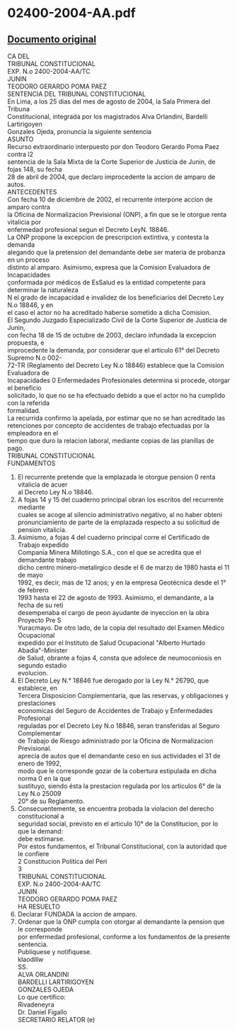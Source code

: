 
02400-2004-AA.pdf
=================
  
[Documento original](https://tc.gob.pe/jurisprudencia/2005/02400-2004-AA.pdf)  
---  
CA DEL  
TRIBUNAL CONSTITUCIONAL  
EXP. N.o 2400-2004-AA/TC  
JUNIN  
TEODORO GERARDO POMA PAEZ  
SENTENCIA DEL TRIBUNAL CONSTITUCIONAL  
En Lima, a los 25 dias del mes de agosto de 2004, la Sala Primera del Tribuna  
Constitucional, integrada por los magistrados Alva Orlandini, Bardelli Lartirigoyen  
Gonzales Ojeda, pronuncia la siguiente sentencia  
ASUNTO  
Recurso extraordinario interpuesto por don Teodoro Gerardo Poma Paez contra l2  
sentencia de la Sala Mixta de la Corte Superior de Justicia de Junin, de fojas 148, su fecha  
28 de abril de 2004, que declaro improcedente la accion de amparo de autos.  
ANTECEDENTES  
Con fecha 10 de diciembre de 2002, el recurrente interpone accion de amparo contra  
la Oficina de Normalizacion Previsional (ONP), a fin que se le otorgue renta vitalicia por  
enfermedad profesional segun el Decreto LeyN. 18846.  
La ONP propone la excepcion de prescripcion extintiva, y contesta la demanda  
alegando que la pretension del demandante debe ser materia de probanza en un proceso  
distinto al amparo. Asimismo, expresa que la Comision Evaluadora de Incapacidades  
çonformada por médicos de EsSalud es la entidad competente para determinar la naturaleza  
N el grado de incapacidad e invalidez de los beneficiarios del Decreto Ley N.o 18846, y en  
el caso el actor no ha acreditado haberse sometido a dicha Comision.  
El Segundo Juzgado Especializado Civil de la Corte Superior de Justicia de Junin,  
con fecha 18 de 15 de octubre de 2003, declaro infundada la excepcion propuesta, e  
improcedente la demanda, por considerar que el articulo 61° del Decreto Supremo N.o 002-  
72-TR (Reglamento del Decreto Ley N.o 18846) establece que la Comision Evaluadora de  
Incapacidades 0 Enfermedades Profesionales determina si procede, otorgar el beneficio  
solicitado, lo que no se ha efectuado debido a que el actor no ha cumplido con la referida  
formalidad.  
La recurrida confirmo la apelada, por estimar que no se han acreditado las  
retenciones por concepto de accidentes de trabajo efectuadas por la empleadora en el  
tiempo que duro la relacion laboral, mediante copias de las planillas de pago.  
TRIBUNAL CONSTITUCIONAL  
FUNDAMENTOS  
1. El recurrente pretende que la emplazada le otorgue pension 0 renta vitalicia de acuer  
al Decreto Ley N.o 18846.  
2. A fojas 14 y 15 del cuaderno principal obran los escritos del recurrente mediante  
cuales se acoge al silencio administrativo negativo, al no haber obteni  
pronunciamiento de parte de la emplazada respecto a su solicitud de pension vitalicia.  
3. Asimismo, a fojas 4 del cuaderno principal corre el Certificado de Trabajo expedido  
Compania Minera Millotingo S.A., con el que se acredita que el demandante trabajo  
dicho centro minero-metalirgico desde el 6 de marzo de 1980 hasta el 11 de mayo  
1992, es decir, mas de 12 anos; y en la empresa Geotécnica desde el 1° de febrero  
1993 hasta el 22 de agosto de 1993. Asimismo, el demandante, a la fecha de su reti  
desempenaba el cargo de peon ayudante de inyeccion en la obra Proyecto Pre S  
Yuracmayo. De otro lado, de la copia del resultado del Examen Médico Ocupacional  
expedido por el Instituto de Salud Ocupacional "Alberto Hurtado Abadia"-Minister  
de Salud, obrante a fojas 4, consta que adolece de neumoconiosis en segundo estadio  
evolucion.  
4. El Decreto Ley N.° 18846 fue derogado por la Ley N.° 26790, que establece, en  
Tercera Disposicion Complementaria, que las reservas, y obligaciones y prestaciones  
economicas del Seguro de Accidentes de Trabajo y Enfermedades Profesional  
reguladas por el Decreto Ley N.o 18846, seran transferidas al Seguro Complementar  
de Trabajo de Riesgo administrado por la Oficina de Normalizacion Previsional.  
aprecia de autos que el demandante ceso en sus actividades el 31 de enero de 1992,  
modo que le corresponde gozar de la cobertura estipulada en dicha norma 0 en la que  
sustituyo, siendo ésta la prestacion regulada por los articulos 6° de la Ley N.o 25009  
20° de su Reglamento.  
5. Consecuentemente, se encuentra probada la violacion del derecho constitucional a  
seguridad social, previsto en el articulo 10° de la Constitucion, por lo que la demand:  
debe estimarse.  
Por estos fundamentos, el Tribunal Constitucional, con la autoridad que le confiere  
2 Constitucion Politica del Peri  
3  
TRIBUNAL CONSTITUCIONAL  
EXP. N.o 2400-2004-AA/TC  
JUNIN  
TEODORO GERARDO POMA PAEZ  
HA RESUELTO  
1. Declarar FUNDADA la accion de amparo.  
2. Ordenar que la ONP cumpla con otorgar al demandante la pension que le corresponde  
por enfermedad profesional, conforme a los fundamentos de la presente sentencia.  
Publiquese y notifiquese.  
klaodillw  
SS.  
ALVA ORLANDINI  
BARDELLI LARTIRIGOYEN  
GONZALES OJEDA  
Lo que certifico:  
Rivadeneyra  
Dr. Daniel Figallo   
SECRETARIO RELATOR (e)